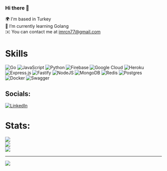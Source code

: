 ### Hi there 👋

🌍 I'm based in Turkey<br>
🌱 I’m currently learning Golang<br>
✉️ You can contact me at imrcn77@gmail.com<br>

# Skills
![Go](https://img.shields.io/badge/go-%2300ADD8.svg?style=for-the-badge&logo=go&logoColor=white)
![JavaScript](https://img.shields.io/badge/javascript-%23323330.svg?style=for-the-badge&logo=javascript&logoColor=%23F7DF1E)
![Python](https://img.shields.io/badge/python-3670A0?style=for-the-badge&logo=python&logoColor=ffdd54)
![Firebase](https://img.shields.io/badge/firebase-%23039BE5.svg?style=for-the-badge&logo=firebase)
![Google Cloud](https://img.shields.io/badge/Google%20Cloud-%234285F4.svg?style=for-the-badge&logo=google-cloud&logoColor=white)
![Heroku](https://img.shields.io/badge/heroku-%23430098.svg?style=for-the-badge&logo=heroku&logoColor=white)
![Express.js](https://img.shields.io/badge/express.js-%23404d59.svg?style=for-the-badge&logo=express&logoColor=%2361DAFB)
![Fastify](https://img.shields.io/badge/fastify-%23000000.svg?style=for-the-badge&logo=fastify&logoColor=white)
![NodeJS](https://img.shields.io/badge/node.js-6DA55F?style=for-the-badge&logo=node.js&logoColor=white)
![MongoDB](https://img.shields.io/badge/MongoDB-%234ea94b.svg?style=for-the-badge&logo=mongodb&logoColor=white)
![Redis](https://img.shields.io/badge/redis-%23DD0031.svg?style=for-the-badge&logo=redis&logoColor=white)
![Postgres](https://img.shields.io/badge/postgres-%23316192.svg?style=for-the-badge&logo=postgresql&logoColor=white)
![Docker](https://img.shields.io/badge/docker-%230db7ed.svg?style=for-the-badge&logo=docker&logoColor=white)
![Swagger](https://img.shields.io/badge/-Swagger-%23Clojure?style=for-the-badge&logo=swagger&logoColor=white)

## Socials:
[![LinkedIn](https://img.shields.io/badge/LinkedIn-%230077B5.svg?logo=linkedin&logoColor=white)](https://linkedin.com/in/mrcn) 

# Stats:
![](https://github-readme-stats.vercel.app/api?username=mercan&theme=dark&hide_border=true&include_all_commits=true&count_private=true)<br/>
![](https://github-readme-streak-stats.herokuapp.com/?user=mercan&theme=dark&hide_border=true)<br/>
![](https://github-readme-stats.vercel.app/api/top-langs/?username=mercan&theme=dark&hide_border=true&include_all_commits=true&count_private=true&layout=compact)

---
[![](https://visitcount.itsvg.in/api?id=mercan&icon=2&color=12)](https://visitcount.itsvg.in)
